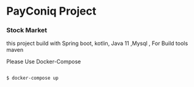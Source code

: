 # PayConiq Project

### Stock Market

this project build with Spring boot,  kotlin, Java 11 ,Mysql , For Build tools maven

Please Use Docker-Compose 

```Language

$ docker-compose up

```